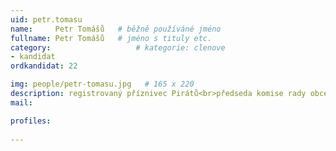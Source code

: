 ```yaml
---
uid: petr.tomasu
name:     Petr Tomášů  	# běžně používáné jméno
fullname: Petr Tomášů  	# jméno s tituly etc.
category:                   # kategorie: clenove
- kandidat
ordkandidat: 22

img: people/petr-tomasu.jpg   # 165 x 220
description: registrovaný příznivec Pirátů<br>předseda komise rady obce Jalubí, podnikatel<br>Jalubí # kratký popis, max 160 znaků
mail:

profiles:
  
---
```

